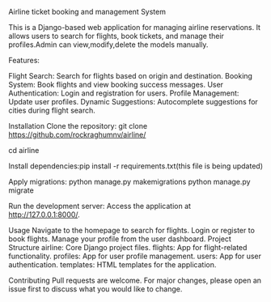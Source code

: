 Airline ticket booking and management System

This is a Django-based web application for managing airline reservations. It allows users to search for flights, book tickets, and manage their profiles.Admin
can view,modify,delete the models manually.

Features:

Flight Search: Search for flights based on origin and destination.
Booking System: Book flights and view booking success messages.
User Authentication: Login and registration for users.
Profile Management: Update user profiles.
Dynamic Suggestions: Autocomplete suggestions for cities during flight search.

Installation
Clone the repository:
git clone https://github.com/rockraghumnv/airline/

cd airline

Install dependencies:pip install -r requirements.txt(this file is being updated)

Apply migrations:
python manage.py makemigrations
python manage.py migrate

Run the development server:
Access the application at http://127.0.0.1:8000/.

Usage
Navigate to the homepage to search for flights.
Login or register to book flights.
Manage your profile from the user dashboard.
Project Structure
airline: Core Django project files.
flights: App for flight-related functionality.
profiles: App for user profile management.
users: App for user authentication.
templates: HTML templates for the application.

Contributing
Pull requests are welcome. For major changes, please open an issue first to discuss what you would like to change.
